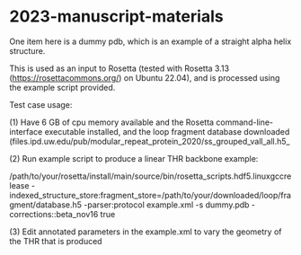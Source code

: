 # 2023-manuscript-materials
One item here is a dummy pdb, which is an example of a straight alpha helix structure. 

This is used as an input to Rosetta (tested with Rosetta 3.13 (https://rosettacommons.org/) on Ubuntu 22.04), and is processed using the example script provided.

Test case usage:

(1) Have 6 GB of cpu memory available and the Rosetta command-line-interface executable installed, and the loop fragment database downloaded (files.ipd.uw.edu/pub/modular_repeat_protein_2020/ss_grouped_vall_all.h5_

(2) Run example script to produce a linear THR backbone example:

/path/to/your/rosetta/install/main/source/bin/rosetta_scripts.hdf5.linuxgccrelease -indexed_structure_store:fragment_store=/path/to/your/downloaded/loop/fragment/database.h5 -parser:protocol example.xml -s dummy.pdb -corrections::beta_nov16 true

(3) Edit annotated parameters in the example.xml to vary the geometry of the THR that is produced
